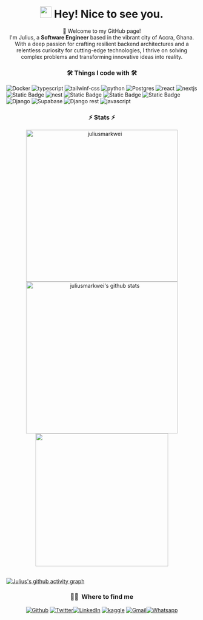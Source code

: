 <!DOCTYPE html>
<html lang="en">
<head>
</head>
	
<body>
<h1 align="center"><img src="https://emojis.slackmojis.com/emojis/images/1531849430/4246/blob-sunglasses.gif?1531849430" width="30" /> Hey! Nice to see you.</h1>

<p align="center">👋 Welcome to my GitHub page!</br>
I'm Julius, a <strong>Software Engineer</strong> based in the vibrant city of Accra, Ghana. With a deep passion for crafting resilient backend architectures and a relentless curiosity for cutting-edge technologies, I thrive on solving complex problems and transforming innovative ideas into reality.</br>
</p>


<h3 align="center">🛠️ Things I code with 🛠️</h3>

<p>
  <img alt="Docker" src="https://img.shields.io/badge/-Docker-46a2f1?style=for-the-badge&logo=docker&logoColor=white" />
<img alt="typescript" src="https://img.shields.io/badge/typescript-brightgreen?style=for-the-badge&logo=typescript&logoColor=white&color=blue" />
<img alt="tailwinf-css" src="https://img.shields.io/badge/tailwind%20css-brightgreen?style=for-the-badge&logo=tailwind-css&logoColor=white&color=blue" />
  <img alt="python" src="https://img.shields.io/badge/Python-%233776AB?logo=python&logoColor=white&style=for-the-badge">
  <img alt="Postgres" src="https://img.shields.io/badge/PostgreSQL-%233e6cc1?logo=postgresql&logoColor=white&style=for-the-badge" />
  <img alt="react" src="https://img.shields.io/badge/react-brightgreen?style=for-the-badge&logo=react&logoColor=%2339b0c6&color=%230e1544" />
  <img alt="nextjs" src="https://img.shields.io/badge/next.js-brightgreen?style=for-the-badge&logo=nextdotjs&logoColor=white&color=black" />
<img alt="Static Badge" src="https://img.shields.io/badge/express-js?style=for-the-badge&logo=express&color=black">
	<img alt="nest" src="https://img.shields.io/badge/Nestjs-black?style=for-the-badge&logo=nestjs&logoColor=white">
	<img alt="Static Badge" src="https://img.shields.io/badge/node-js?style=for-the-badge&logo=nodedotjs&labelColor=white&color=black">
 <img alt="Static Badge" src="https://img.shields.io/badge/embedded-js?style=for-the-badge&logo=ejs&color=black">
 <img alt="Static Badge" src="https://img.shields.io/badge/mongo-db?style=for-the-badge&logo=mongodb&color=black">
  <img alt="Django" src="https://img.shields.io/badge/Django-%23092E20?logo=django&logoColor=white&style=for-the-badge">
  <img alt="Supabase" src="https://img.shields.io/badge/Supabase-%233FCF8E?logo=Supabase&logoColor=white&style=for-the-badge" />
  <img alt="Django rest" src="https://img.shields.io/badge/DRF-%23EF323D?logo=django&logoColor=white&style=for-the-badge">
  <img alt="javascript" src="https://img.shields.io/badge/JavaScript-%23dadb24?logo=javascript&logoColor=white&style=for-the-badge" />
  



  <br>
</p>



<h3 align="center">⚡ Stats ⚡</h3>

<section style="text-align: center; display: block; margin: 0 auto;">
  <a href="https://github.com/denvercoder1/github-readme-streak-stats" style="text-align: center;"><img width=400 src="https://streak-stats.demolab.com/?user=juliusmarkwei&theme=dark&border=61dafb&hide_border=true" alt="juliusmarkwei" /></a>  <a style="text-align: center;" href="https://github.com/anuraghazra/github-readme-stats"><img width=400 src="https://github-readme-stats.vercel.app/api?username=juliusmarkwei&show_icons=true&include_all_commits=true&theme=dark&hide_border=true" alt="juliusmarkwei's github stats" /></a> <a style="text-align: center;" href="https://github.com/anuraghazra/github-readme-stats"><img width=350 src="https://github-readme-stats.vercel.app/api/top-langs/?username=juliusmarkwei&layout=compact&theme=dark&hide_border=true" /></a>
</section>
	
<br/>

 [![Julius's github activity graph](https://github-readme-activity-graph.vercel.app/graph?username=juliusmarkwei&theme=react-dark&area=true&height=500&radius=16)](https://github.com/ashutosh00710/github-readme-activity-graph)

<h3 align="center"> 🤙🏾 &nbsp;Where to find me </h3>

<p align="center"><a href="https://github.com/juliusmarkwei" target="_blank"><img alt="Github" src="https://img.shields.io/badge/GitHub-%2312100E.svg?&style=for-the-badge&logo=Github&logoColor=white" /></a> <a href="https://twitter.com/mrj_in_person" target="_blank"><img alt="Twitter" src="https://img.shields.io/badge/twitter-%231DA1F2.svg?&style=for-the-badge&logo=twitter&logoColor=white" /></a><a href="https://www.linkedin.com/in/juliusmarkwei" target="_blank"><img alt="LinkedIn" src="https://img.shields.io/badge/linkedin-%230077B5.svg?&style=for-the-badge&logo=linkedin&logoColor=white" /></a> <a href="https://www.kaggle.com/juliusmarkwei" target="_blank"><img alt="kaggle" src="https://img.shields.io/badge/Kaggle-%2320BEFF?style=for-the-badge&logo=kaggle&logoColor=white" /></a> <a href="mailto:juliusmarkwei2000@gmail.com" target="_blank"><img alt="Gmail" src="https://img.shields.io/badge/Gmail-%23EA4335?style=for-the-badge&logo=gmail&logoColor=white" /></a><a href="https://wa.link/zvidro" target="_blank"><img alt="Whatsapp" src="https://img.shields.io/badge/WhatsApp-%2325D366?style=for-the-badge&logo=whatsapp&logoColor=white" /></a></p>

</body>
</html>
